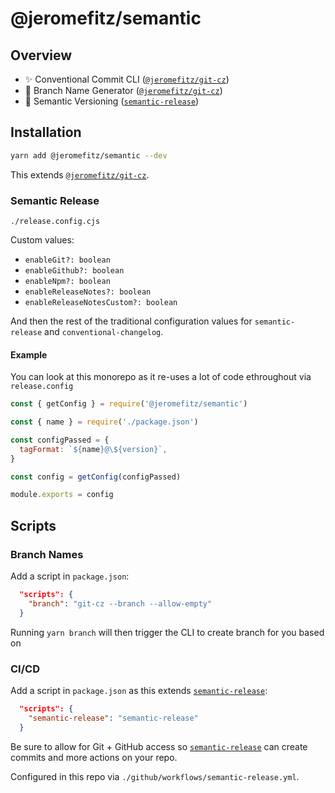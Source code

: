 # @jeromefitz/semantic

## Overview

- ✨️ Conventional Commit CLI ([`@jeromefitz/git-cz`](https://github.com/JeromeFitz/git-cz))
- 🎋️ Branch Name Generator ([`@jeromefitz/git-cz`](https://github.com/JeromeFitz/git-cz))
- 🤖️ Semantic Versioning ([`semantic-release`](https://github.com/semantic-release/semantic-release))

## Installation

```bash
yarn add @jeromefitz/semantic --dev
```

This extends [`@jeromefitz/git-cz`](../git-cz).

### Semantic Release

`./release.config.cjs`

Custom values:

- `enableGit?: boolean`
- `enableGithub?: boolean`
- `enableNpm?: boolean`
- `enableReleaseNotes?: boolean`
- `enableReleaseNotesCustom?: boolean`

And then the rest of the traditional configuration values for `semantic-release` and `conventional-changelog`.

#### Example

You can look at this monorepo as it re-uses a lot of code ethroughout via `release.config`

```js
const { getConfig } = require('@jeromefitz/semantic')

const { name } = require('./package.json')

const configPassed = {
  tagFormat: `${name}@\${version}`,
}

const config = getConfig(configPassed)

module.exports = config
```

## Scripts

### Branch Names

Add a script in `package.json`:

```json
  "scripts": {
    "branch": "git-cz --branch --allow-empty"
  }
```

Running `yarn branch` will then trigger the CLI to create branch for you based on

### CI/CD

Add a script in `package.json` as this extends [`semantic-release`](https://github.com/semantic-release/semantic-release):

```json
  "scripts": {
    "semantic-release": "semantic-release"
  }
```

Be sure to allow for Git + GitHub access so [`semantic-release`](https://github.com/semantic-release/semantic-release) can create commits and more actions on your repo.

Configured in this repo via `./github/workflows/semantic-release.yml`.
